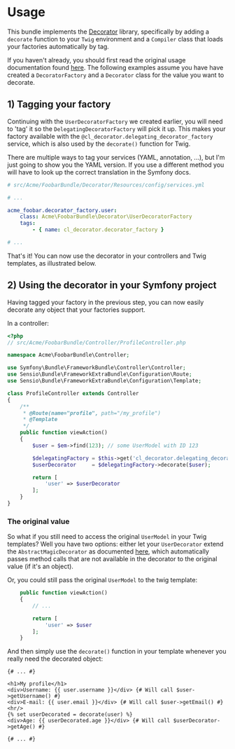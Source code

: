 # Usage

This bundle implements the [Decorator](https://github.com/cleentfaar/decorator) library, specifically by adding
a `decorate` function to your `Twig` environment and a `Compiler` class that loads your factories automatically by tag.

If you haven't already, you should first read the original usage documentation found [here](https://github.com/cleentfaar/decorator/src/CL/Decorator/Resources/doc/usage.md).
The following examples assume you have have created a `DecoratorFactory` and a `Decorator` class for the value you want
to decorate.



## 1) Tagging your factory

Continuing with the `UserDecoratorFactory` we created earlier, you will need to 'tag' it so the `DelegatingDecoratorFactory`
will pick it up. This makes your factory available with the `@cl_decorator.delegating_decorator_factory` service,
which is also used by the `decorate()` function for Twig.

There are multiple ways to tag your services (YAML, annotation, ...), but I'm just going to show you the YAML version.
If you use a different method you will have to look up the correct translation in the Symfony docs.

```yaml
# src/Acme/FoobarBundle/Decorator/Resources/config/services.yml

# ...

acme_foobar.decorator_factory.user:
    class: Acme\FoobarBundle\Decorator\UserDecoratorFactory
    tags:
        - { name: cl_decorator.decorator_factory }

# ...
```

That's it! You can now use the decorator in your controllers and Twig templates, as illustrated below.


## 2) Using the decorator in your Symfony project

Having tagged your factory in the previous step, you can now easily decorate any object that your factories support.

In a controller:
```php
<?php
// src/Acme/FoobarBundle/Controller/ProfileController.php

namespace Acme\FoobarBundle\Controller;

use Symfony\Bundle\FrameworkBundle\Controller\Controller;
use Sensio\Bundle\FrameworkExtraBundle\Configuration\Route;
use Sensio\Bundle\FrameworkExtraBundle\Configuration\Template;

class ProfileController extends Controller
{
    /**
     * @Route(name="profile", path="/my_profile")
     * @Template
     */
    public function viewAction()
    {
        $user = $em->find(123); // some UserModel with ID 123

        $delegatingFactory = $this->get('cl_decorator.delegating_decorator_factory');
        $userDecorator     = $delegatingFactory->decorate($user);

        return [
            'user' => $userDecorator
        ];
    }
}

```

### The original value

So what if you still need to access the original `UserModel` in your Twig templates? Well you have two options: either
let your `UserDecorator` extend the `AbstractMagicDecorator` as documented [here](https://github.com/cleentfaar/decorator/src/CL/Decorator/Resources/docs/usage.md),
which automatically passes method calls that are not available in the decorator to the original value (if it's an object).

Or, you could still pass the original `UserModel` to the twig template:
```php
    public function viewAction()
    {
        // ...

        return [
            'user' => $user
        ];
    }
```
And then simply use the `decorate()` function in your template whenever you really need the decorated object:
```twig
{# ... #}

<h1>My profile</h1>
<div>Username: {{ user.username }}</div> {# Will call $user->getUsername() #}
<div>E-mail: {{ user.email }}</div> {# Will call $user->getEmail() #}
<hr/>
{% set userDecorated = decorate(user) %}
<div>Age: {{ userDecorated.age }}</div> {# Will call $userDecorator->getAge() #}

{# ... #}
```
